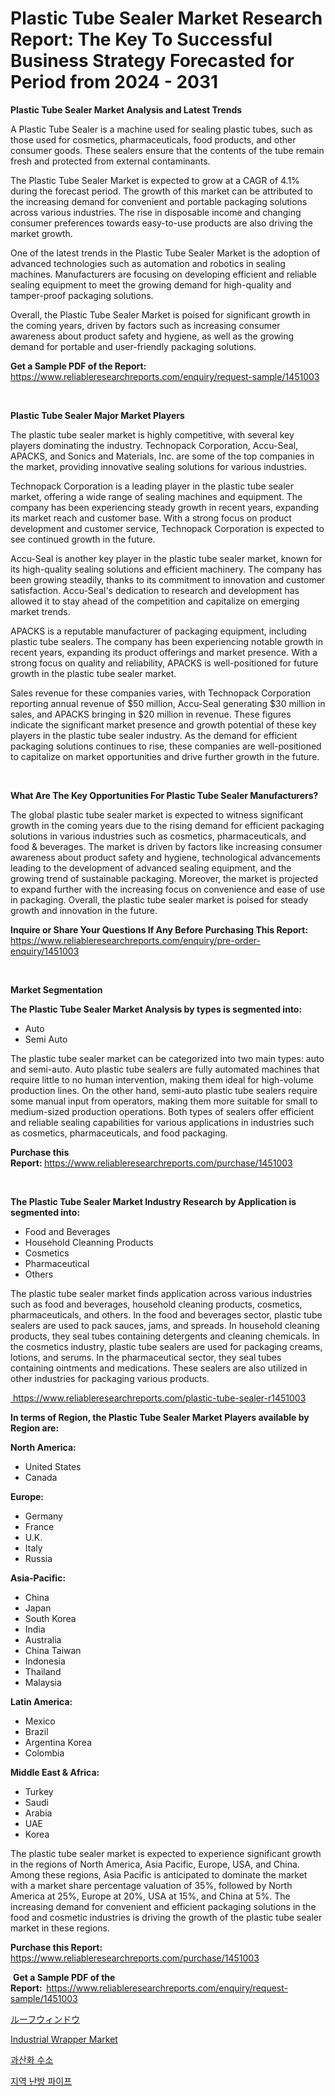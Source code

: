 <p><h1>Plastic Tube Sealer Market Research Report: The Key To Successful Business Strategy Forecasted for Period from 2024 - 2031</h1></p><p><strong>Plastic Tube Sealer Market Analysis and Latest Trends</strong></p>
<p><p>A Plastic Tube Sealer is a machine used for sealing plastic tubes, such as those used for cosmetics, pharmaceuticals, food products, and other consumer goods. These sealers ensure that the contents of the tube remain fresh and protected from external contaminants.</p><p>The Plastic Tube Sealer Market is expected to grow at a CAGR of 4.1% during the forecast period. The growth of this market can be attributed to the increasing demand for convenient and portable packaging solutions across various industries. The rise in disposable income and changing consumer preferences towards easy-to-use products are also driving the market growth.</p><p>One of the latest trends in the Plastic Tube Sealer Market is the adoption of advanced technologies such as automation and robotics in sealing machines. Manufacturers are focusing on developing efficient and reliable sealing equipment to meet the growing demand for high-quality and tamper-proof packaging solutions.</p><p>Overall, the Plastic Tube Sealer Market is poised for significant growth in the coming years, driven by factors such as increasing consumer awareness about product safety and hygiene, as well as the growing demand for portable and user-friendly packaging solutions.</p></p>
<p><strong>Get a Sample PDF of the Report:&nbsp;</strong> <a href="https://www.reliableresearchreports.com/enquiry/request-sample/1451003">https://www.reliableresearchreports.com/enquiry/request-sample/1451003</a></p>
<p>&nbsp;</p>
<p><strong>Plastic Tube Sealer Major Market Players</strong></p>
<p><p>The plastic tube sealer market is highly competitive, with several key players dominating the industry. Technopack Corporation, Accu-Seal, APACKS, and Sonics and Materials, Inc. are some of the top companies in the market, providing innovative sealing solutions for various industries.</p><p>Technopack Corporation is a leading player in the plastic tube sealer market, offering a wide range of sealing machines and equipment. The company has been experiencing steady growth in recent years, expanding its market reach and customer base. With a strong focus on product development and customer service, Technopack Corporation is expected to see continued growth in the future.</p><p>Accu-Seal is another key player in the plastic tube sealer market, known for its high-quality sealing solutions and efficient machinery. The company has been growing steadily, thanks to its commitment to innovation and customer satisfaction. Accu-Seal's dedication to research and development has allowed it to stay ahead of the competition and capitalize on emerging market trends.</p><p>APACKS is a reputable manufacturer of packaging equipment, including plastic tube sealers. The company has been experiencing notable growth in recent years, expanding its product offerings and market presence. With a strong focus on quality and reliability, APACKS is well-positioned for future growth in the plastic tube sealer market.</p><p>Sales revenue for these companies varies, with Technopack Corporation reporting annual revenue of $50 million, Accu-Seal generating $30 million in sales, and APACKS bringing in $20 million in revenue. These figures indicate the significant market presence and growth potential of these key players in the plastic tube sealer industry. As the demand for efficient packaging solutions continues to rise, these companies are well-positioned to capitalize on market opportunities and drive further growth in the future.</p></p>
<p>&nbsp;</p>
<p><strong>What Are The Key Opportunities For Plastic Tube Sealer Manufacturers?</strong></p>
<p><p>The global plastic tube sealer market is expected to witness significant growth in the coming years due to the rising demand for efficient packaging solutions in various industries such as cosmetics, pharmaceuticals, and food & beverages. The market is driven by factors like increasing consumer awareness about product safety and hygiene, technological advancements leading to the development of advanced sealing equipment, and the growing trend of sustainable packaging. Moreover, the market is projected to expand further with the increasing focus on convenience and ease of use in packaging. Overall, the plastic tube sealer market is poised for steady growth and innovation in the future.</p></p>
<p><strong>Inquire or Share Your Questions If Any Before Purchasing This Report:</strong> <a href="https://www.reliableresearchreports.com/enquiry/pre-order-enquiry/1451003">https://www.reliableresearchreports.com/enquiry/pre-order-enquiry/1451003</a></p>
<p>&nbsp;</p>
<p><strong>Market Segmentation</strong></p>
<p><strong>The Plastic Tube Sealer Market Analysis by types is segmented into:</strong></p>
<p><ul><li>Auto</li><li>Semi Auto</li></ul></p>
<p><p>The plastic tube sealer market can be categorized into two main types: auto and semi-auto. Auto plastic tube sealers are fully automated machines that require little to no human intervention, making them ideal for high-volume production lines. On the other hand, semi-auto plastic tube sealers require some manual input from operators, making them more suitable for small to medium-sized production operations. Both types of sealers offer efficient and reliable sealing capabilities for various applications in industries such as cosmetics, pharmaceuticals, and food packaging.</p></p>
<p><strong>Purchase this Report:&nbsp;</strong><a href="https://www.reliableresearchreports.com/purchase/1451003">https://www.reliableresearchreports.com/purchase/1451003</a></p>
<p>&nbsp;</p>
<p><strong>The Plastic Tube Sealer Market Industry Research by Application is segmented into:</strong></p>
<p><ul><li>Food and Beverages</li><li>Household Cleanning Products</li><li>Cosmetics</li><li>Pharmaceutical</li><li>Others</li></ul></p>
<p><p>The plastic tube sealer market finds application across various industries such as food and beverages, household cleaning products, cosmetics, pharmaceuticals, and others. In the food and beverages sector, plastic tube sealers are used to pack sauces, jams, and spreads. In household cleaning products, they seal tubes containing detergents and cleaning chemicals. In the cosmetics industry, plastic tube sealers are used for packaging creams, lotions, and serums. In the pharmaceutical sector, they seal tubes containing ointments and medications. These sealers are also utilized in other industries for packaging various products.</p></p>
<p><a href="https://www.reliableresearchreports.com/plastic-tube-sealer-r1451003">&nbsp;https://www.reliableresearchreports.com/plastic-tube-sealer-r1451003</a></p>
<p><strong>In terms of Region, the Plastic Tube Sealer Market Players available by Region are:</strong></p>
<p>
    <p> <strong> North America: </strong>
        <ul>
            <li>United States</li>
            <li>Canada</li>
        </ul>
        </p> 
    <p> <strong> Europe: </strong>
        <ul>
            <li>Germany</li>
            <li>France</li>
            <li>U.K.</li>
            <li>Italy</li>
            <li>Russia</li>
        </ul>
        </p> 
    <p> <strong> Asia-Pacific: </strong>
        <ul>
            <li>China</li>
            <li>Japan</li>
            <li>South Korea</li>
            <li>India</li>
            <li>Australia</li>
            <li>China Taiwan</li>
            <li>Indonesia</li>
            <li>Thailand</li>
            <li>Malaysia</li>
        </ul>
        </p> 
    <p> <strong> Latin America: </strong>
        <ul>
            <li>Mexico</li>
            <li>Brazil</li>
            <li>Argentina Korea</li>
            <li>Colombia</li>
        </ul>
        </p> 
    <p> <strong> Middle East & Africa: </strong>
        <ul>
            <li>Turkey</li>
            <li>Saudi</li>
            <li>Arabia</li>
            <li>UAE</li>
            <li>Korea</li>
        </ul>
    </p>
    </p>
<p><p>The plastic tube sealer market is expected to experience significant growth in the regions of North America, Asia Pacific, Europe, USA, and China. Among these regions, Asia Pacific is anticipated to dominate the market with a market share percentage valuation of 35%, followed by North America at 25%, Europe at 20%, USA at 15%, and China at 5%. The increasing demand for convenient and efficient packaging solutions in the food and cosmetic industries is driving the growth of the plastic tube sealer market in these regions.</p></p>
<p><strong>Purchase this Report: </strong><a href="https://www.reliableresearchreports.com/purchase/1451003">https://www.reliableresearchreports.com/purchase/1451003</a></p>
<p>&nbsp;<strong>Get a Sample PDF of the Report:&nbsp;&nbsp;</strong><a href="https://www.reliableresearchreports.com/enquiry/request-sample/1451003">https://www.reliableresearchreports.com/enquiry/request-sample/1451003</a></p>
<p><strong></strong></p>
<p><p><a href="https://github.com/AriMuller2009/Market-Research-Report-List-1/blob/main/489348729168.md">ルーフウィンドウ</a></p><p><a href="https://github.com/Airanohannonzb68e5pb53oc1/Market-Research-Report-List-2/blob/main/industrial-wrapper-market.md">Industrial Wrapper Market</a></p><p><a href="https://github.com/TimmyMann6767/Market-Research-Report-List-1/blob/main/430756626868.md">과산화 수소</a></p><p><a href="https://github.com/JeromeRtyau89966/Market-Research-Report-List-1/blob/main/766980626870.md">지역 난방 파이프</a></p></p>